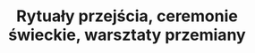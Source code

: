 ---
layout: strona-glowna
title: Rytuały przejścia, ceremonie świeckie, warsztaty przemiany
seo: >-
  Pomogę Ci zaplanować i przeprowadzić rytuały przejścia towarzyszące ważnym momentom Twojego życia: powitaniu dziecka, ślubowi, dorastaniu, pożegnaniu bliskich osób.
permalink: /
---